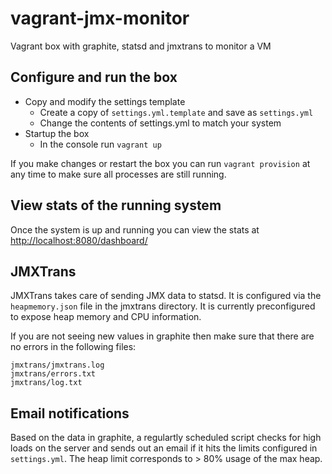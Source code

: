 vagrant-jmx-monitor
===================

Vagrant box with graphite, statsd and jmxtrans to monitor a VM

Configure and run the box
--------------------

* Copy and modify the settings template
	* Create a copy of `settings.yml.template` and save as `settings.yml`
	* Change the contents of settings.yml to match your system
* Startup the box
	* In the console run `vagrant up`

If you make changes or restart the box you can run `vagrant provision` at any time to make sure all processes are still running.

View stats of the running system
--------------------
Once the system is up and running you can view the stats at [http://localhost:8080/dashboard/](http://localhost:8080/dashboard/)

JMXTrans
--------------------
JMXTrans takes care of sending JMX data to statsd. It is configured via the `heapmemory.json` file in the jmxtrans directory. It is currently preconfigured to expose heap memory and CPU information. 

If you are not seeing new values in graphite then make sure that there are no errors in the following files:

    jmxtrans/jmxtrans.log
    jmxtrans/errors.txt
    jmxtrans/log.txt

Email notifications
-------------------
Based on the data in graphite, a regulartly scheduled script checks for high loads on the server and sends out an email if it hits the limits configured in `settings.yml`. The heap limit corresponds to > 80% usage of the max heap.


